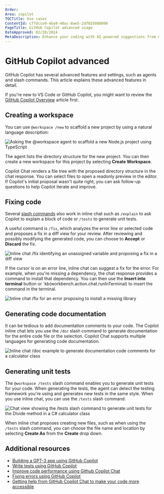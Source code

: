 ```yaml
---
Order: 
Area: copilot
TOCTitle: Use cases
ContentId: c77dcce9-4ba9-40ac-8ae5-2df855088090
PageTitle: GitHub Copilot advanced usage
DateApproved: 02/28/2024
MetaDescription: Enhance your coding with AI-powered suggestions from GitHub Copilot in Visual Studio Code.
---
```

# GitHub Copilot advanced

<!--  

Use cases for GitHub Copilot:

- Code completions in the editor
    - Copilot suggests code as you type. 
    - receive suggestions from GitHub Copilot either by starting to write the code you want to use, or by writing a natural language comment describing what you want the code to do
    - GitHub Copilot analyzes the context in the file you are editing, as well as related files, and offers suggestions from within your text editor.

- Generating unit test cases
    - help you write unit test cases by generating code snippets based on the code open in the editor or the code snippet you highlight in the editor. 
    - Copilot Chat can also suggest assertions that ensure the function is working correctly, based on the code's context and semantics.
    - help you write test cases for edge cases and boundary conditions that might be difficult to identify manually. For instance, Copilot Chat can suggest test cases for error handling, null values, or unexpected input types,

- Code docs
- Refactorings
- Scaffold notebook
- Scaffold workspace
- Fix coding issues
    - propose a fix for bugs in your code by suggesting code snippets and solutions based on the context of the error or issue.
    - For example, if your code produces an error message or warning, Copilot Chat can suggest possible fixes based on the error message, the code's syntax, and the surrounding code.
    - suggest changes to variables, control structures, or function calls that might resolve the issue and generate code snippets that can be incorporated into the codebase. 
    - 
- Explaining code and suggesting improvements
    -  suggest potential improvements to selected code, such as improved handling of errors and edge cases, or changes to the logical flow to make the code more readable.
    - help explain selected code by generating natural language descriptions of the code's functionality and purpose. This can be useful if you want to understand the code's behavior or for non-technical stakeholders who need to understand how the code works.
    - 

    - Ask Copilot for help with your code. 
    -  ask and receive answers to coding-related questions

- Answer general coding questions
    - ask Copilot Chat for help or clarification on specific coding problems and receive responses in natural language format or in code snippet format. This can be a useful tool for programmers, as it can provide guidance and support for common coding tasks and challenges.
    - access to coding information and support without requiring you to navigate documentation or search online forums.
    - answer a wide range of coding-related questions on topics including syntax, programming concepts, test cases, debugging, and more.
    - Copilot Chat may use syntax highlighting, indentation, and other formatting features to add clarity to the generated response. Depending upon the type of question from the user, links to context that the model used when generating a response, such as source code files or documentation, may also be provided.

- Get help about using VS Code and the VS Code API (@vscode, command palette help)
- Productivity improvements with AI-generated commit messages and PR descriptions
    - Get Copilot to describe the changes in a pull request.
    - 
- Terminal suggestions for failed commands
- 
-->



GitHub Copilot has several advanced features and settings, such as agents and slash commands. This article explains these advanced features in detail.

If you're new to VS Code or GitHub Copilot, you might want to review the [GitHub Copilot Overview](/docs/copilot/overview.md) article first.

## Creating a workspace

You can use `@workspace /new` to scaffold a new project by using a natural language description:

![Asking the @workspace agent to scaffold a new Node.js project using TypeScript](images/use-cases/workspace-agent-new-example.png)

The agent lists the directory structure for the new project. You can then create a new workspace for this project by selecting **Create Workspace**.

Copilot Chat renders a file tree with the proposed directory structure in the chat response. You can select files to open a readonly preview in the editor. If Copilot's initial proposal wasn't quite right, you can ask follow-up questions to help Copilot iterate and improve.

## Fixing code

Several [slash commands](#agents-and-slash-commands) also work in inline chat such as `/explain` to ask Copilot to explain a block of code or `/tests` to generate unit tests.

A useful command is `/fix`, which analyzes the error line or selected code and proposes a fix in a diff view for your review. After reviewing and possibly modifying the generated code, you can choose to **Accept** or **Discard** the fix.

![Inline chat /fix identifying an unassigned variable and proposing a fix in a diff view](images/use-cases/inline-chat-fix-example.png)

If the cursor is on an error line, inline chat can suggest a fix for the error. For example, when you're missing a dependency, the chat response provides a command to install that dependency. You can then use the **Insert into terminal**  button or `kb(workbench.action.chat.runInTerminal) to insert the command in the terminal.

![Inline chat /fix for an error proposing to install a missing library](images/use-cases/inline-chat-fix-error-message-example.png)

## Generating code documentation

It can be tedious to add documentation comments to your code. The Copilot inline chat lets you use the `/doc` slash command to generate documentation for the entire code file or the selection. Copilot Chat supports multiple languages for generating code documentation.

![Inline chat /doc example to generate documentation code comments for a calculator class](images/use-cases/inline-chat-doc-example.png)

## Generating unit tests

The `@workspace /tests` slash command enables you to generate unit tests for your code. When generating the tests, the agent can detect the testing framework you're using and generates new tests in the same style. When you use inline chat, you can use the `/tests` slash command.

![Chat view showing the /tests slash command to generate unit tests for the Divide method in a C# calculator class](images/use-cases/workspace-agent-tests-example.png)

When inline chat proposes creating new files, such as when using the `/tests` slash command, you can choose the file name and location by selecting **Create As** from the **Create** drop down.

## Additional resources

* [Building a GPT-3 app using GitHub Copilot](https://github.blog/2023-07-25-how-to-build-a-gpt-3-app-with-nextjs-react-and-github-copilot/)
* [Write tests using GitHub Copilot](https://www.youtube.com/watch?v=FnJlLruGz5g)
* [Improve code performance using Github Copilot Chat](https://www.youtube.com/watch?v=whhq0-5ibac)
* [Fixing errors using GitHub Copilot](https://www.youtube.com/watch?v=D-gkwzExddk)
* [Getting help from GitHub Copilot Chat to make your code more accessible](https://github.blog/2023-10-09-prompting-github-copilot-chat-to-become-your-personal-ai-assistant-for-accessibility/)



<!-- 
## Other Copilot uses

In addition to inline completions and chat, GitHub Copilot can help with other development tasks and workflows. For example, Copilot can help with writing commit messages, fixing errors, and finding commands.

When Copilot can help with a task or workflow, VS Code displays a **sparkle** icon. Hovering over the sparkle icon describes the Copilot action.

![Sparkle icon in an input box](images/overview/sparkle-icon.png)

### Generate Git commit messages

Copilot can help you write GitHub commit messages. In the Source Control message input box, select the sparkle button at the right and Copilot creates a commit message based on your pending changes.

![Hover over Source Control input box sparkle buttons shows Generate Commit Message](images/overview/generate-commit-message.png)

If you're using the [GitHub Pull Request and Issues](https://marketplace.visualstudio.com/items?itemName=GitHub.vscode-pull-request-github) extension, there is a sparkle button to fill in both the title and description in the Pull Request **Create** view.

### Terminal Quick Fixes

When a command fails to run in the terminal, Copilot displays a sparkle in the gutter that offers a Quick Fix to explain what happened.

![Terminal command failure shows sparkle with Explain using Copilot Quick Fix](images/overview/terminal-quick-fix.png)

Selecting **Explain using Copilot** populates Quick Chat with the `@terminal #terminalLastCommand` agent and variable to help correct the last terminal command error.

![Quick Chat with @terminal #terminalLastCommand and Copilot's answer](images/overview/terminal-command-explanation.png)

### Command Palette help

When you're looking for a command in the Command Palette (`kb(workbench.action.showCommands)`), you can run **Ask GitHub Copilot** with your search term to help you find the relevant command.

![Command Palette with Ask GitHub Copilot selected to search for "hide editor overview"](images/overview/command-palette-ask-copilot.png)

The **Ask GitHub Copilot** command opens the Chat view and input your search term.

![Chat view with answer to "hide editor overview"](images/overview/copilot-answer-hide-editor-overview.png)

 -->